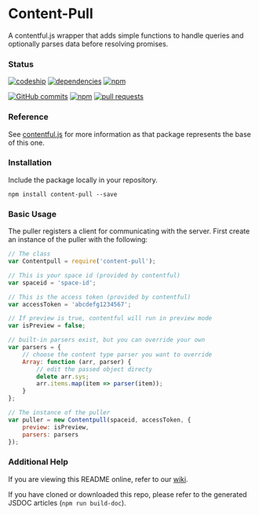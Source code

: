 # Content-Pull

A contentful.js wrapper that adds simple functions to handle queries and optionally parses data before resolving promises.

### Status

[![codeship](https://img.shields.io/codeship/69d35670-df2d-0133-e854-1ae6aaced788/master.svg?maxAge=2592000&style=flat)](#)
[![dependencies](https://david-dm.org/remedyhealth/content-pull.svg)](#)
[![npm](https://img.shields.io/npm/v/content-pull.svg?maxAge=86400&style=flat)](https://www.npmjs.com/package/content-pull)

[![GitHub commits](https://img.shields.io/github/commits-since/remedyhealth/content-pull/v1.0.0.svg?maxAge=86400&style=flat)](https://github.com/remedyhealth/content-pull/commits/master)
[![npm](https://img.shields.io/npm/l/content-pull.svg?maxAge=2592000&style=flat)](https://raw.githubusercontent.com/remedyhealth/content-pull/master/LICENSE)
[![pull requests](https://img.shields.io/badge/pull%20requests-accepting-brightgreen.svg?style=flat)](https://github.com/remedyhealth/content-pull/fork)

### Reference

See [contentful.js](https://github.com/contentful/contentful.js) for more information as that package represents the base of this one.

### Installation

Include the package locally in your repository.

`npm install content-pull --save`

### Basic Usage

The puller registers a client for communicating with the server. First create an instance of the puller with the following:

```javascript
// The class
var Contentpull = require('content-pull');

// This is your space id (provided by contentful)
var spaceid = 'space-id';

// This is the access token (provided by contentful)
var accessToken = 'abcdefg1234567';

// If preview is true, contentful will run in preview mode
var isPreview = false;

// built-in parsers exist, but you can override your own
var parsers = {
    // choose the content type parser you want to override
    Array: function (arr, parser) {
        // edit the passed object directy
        delete arr.sys;
        arr.items.map(item => parser(item));
    }
};

// The instance of the puller
var puller = new Contentpull(spaceid, accessToken, {
    preview: isPreview,
    parsers: parsers
});
```

### Additional Help

If you are viewing this README online, refer to our [wiki](https://github.com/remedyhealth/content-pull/wiki).

If you have cloned or downloaded this repo, please refer to the generated JSDOC articles (`npm run build-doc`).

